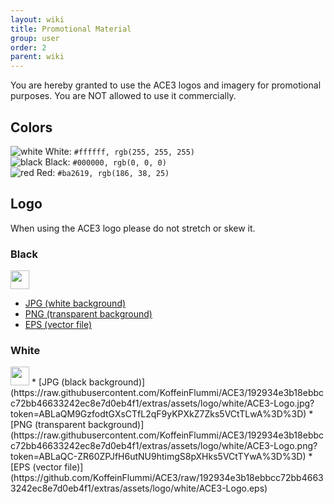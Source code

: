 ```yaml
---
layout: wiki
title: Promotional Material
group: user
order: 2
parent: wiki
---
```


You are hereby granted to use the ACE3 logos and imagery for promotional purposes. You are NOT allowed to use it commercially.

## Colors

![white](https://cloud.githubusercontent.com/assets/1235520/6618806/d19959e4-c8c5-11e4-85f4-814c93ec7778.jpg) White: `#ffffff, rgb(255, 255, 255)`<br/>
![black](https://cloud.githubusercontent.com/assets/1235520/6618807/d2c7bf0e-c8c5-11e4-8c43-6de02d47898c.jpg) Black: `#000000, rgb(0, 0, 0)`<br/>
![red](https://cloud.githubusercontent.com/assets/1235520/6618808/d3e6a62a-c8c5-11e4-9313-4db522a40117.jpg) Red: `#ba2619, rgb(186, 38, 25)`

## Logo
When using the ACE3 logo please do not stretch or skew it.
### Black
<img src="https://raw.githubusercontent.com/KoffeinFlummi/ACE3/192934e3b18ebbcc72bb46633242ec8e7d0eb4f1/extras/assets/logo/black/ACE3-Logo.jpg?token=ABLaQAbmH-Fibzp5gXIixvp0b5Q-y4eSks5VCtKZwA%3D%3D" height="30" />

* [JPG (white background)](https://raw.githubusercontent.com/KoffeinFlummi/ACE3/192934e3b18ebbcc72bb46633242ec8e7d0eb4f1/extras/assets/logo/black/ACE3-Logo.jpg?token=ABLaQN56zoPb8yN4j1OM1WuN4iwJbDjsks5VCtSHwA%3D%3D)
* [PNG (transparent background)](https://raw.githubusercontent.com/KoffeinFlummi/ACE3/192934e3b18ebbcc72bb46633242ec8e7d0eb4f1/extras/assets/logo/black/ACE3-Logo.png?token=ABLaQPk--d--9oKSb_PWJuioeV3jtDywks5VCtSWwA%3D%3D)
* [EPS (vector file)](https://github.com/KoffeinFlummi/ACE3/raw/192934e3b18ebbcc72bb46633242ec8e7d0eb4f1/extras/assets/logo/black/ACE3-Logo.eps)

### White
<img src="https://raw.githubusercontent.com/KoffeinFlummi/ACE3/192934e3b18ebbcc72bb46633242ec8e7d0eb4f1/extras/assets/logo/white/ACE3-Logo.jpg?token=ABLaQIEwW5yryyfNDO3u7l_s31ClxRPoks5VCtLnwA%3D%3D" height="30" />
* [JPG (black background)](https://raw.githubusercontent.com/KoffeinFlummi/ACE3/192934e3b18ebbcc72bb46633242ec8e7d0eb4f1/extras/assets/logo/white/ACE3-Logo.jpg?token=ABLaQM9GzfodtGXsCTfL2qF9yKPXkZ7Zks5VCtTLwA%3D%3D)
* [PNG (transparent background)](https://raw.githubusercontent.com/KoffeinFlummi/ACE3/192934e3b18ebbcc72bb46633242ec8e7d0eb4f1/extras/assets/logo/white/ACE3-Logo.png?token=ABLaQC-ZR60ZPJfH6utNU9htimgS8pXHks5VCtTYwA%3D%3D)
* [EPS (vector file)](https://github.com/KoffeinFlummi/ACE3/raw/192934e3b18ebbcc72bb46633242ec8e7d0eb4f1/extras/assets/logo/white/ACE3-Logo.eps)